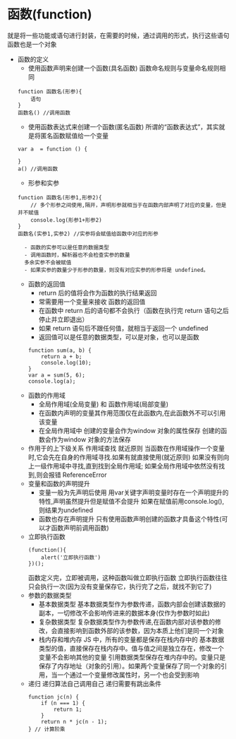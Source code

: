 # 函数(function)
就是将一些功能或语句进行封装，在需要的时候，通过调用的形式，执行这些语句
函数也是一个对象
+ 函数的定义
    + 使用函数声明来创建一个函数(具名函数)
    函数命名规则与变量命名规则相同
    ```
    function 函数名(形参){
        语句
    }
    函数名() //调用函数
    ```
    + 使用函数表达式来创建一个函数(匿名函数)
    所谓的“函数表达式”，其实就是将匿名函数赋值给一个变量
    ```
    var a  = function () {

    }
    a() //调用函数
    ```
    + 形参和实参
    ```
    function 函数名(形参1,形参2){
        // 多个形参之间使用,隔开，声明形参就相当于在函数内部声明了对应的变量，但是并不赋值
        console.log(形参1+形参2)
    }
    函数名(实参1,实参2) //实参将会赋值给函数中对应的形参
    ```
        - 函数的实参可以是任意的数据类型
        - 调用函数时，解析器也不会检查实参的数量
        多余实参不会被赋值
        - 如果实参的数量少于形参的数量，则没有对应实参的形参将是 undefined。
    + 函数的返回值
        + return 后的值将会作为函数的执行结果返回
        + 常需要用一个变量来接收 函数的返回值
        + 在函数中 return 后的语句都不会执行（函数在执行完 return 语句之后停止并立即退出）
        + 如果 return 语句后不跟任何值，就相当于返回一个 undefined
        + 返回值可以是任意的数据类型，可以是对象，也可以是函数
        ```
        function sum(a, b) {
            return a + b;
            console.log(10);
        }
        var a = sum(5, 6);
        console.log(a);
        ```
    + 函数的作用域
        + 全局作用域(全局变量) 和 函数作用域(局部变量)
        + 在函数内声明的变量其作用范围仅在此函数内,在此函数外不可以引用该变量
        + 在全局作用域中
        创建的变量会作为window 对象的属性保存
        创建的函数会作为window 对象的方法保存
    + 作用于的上下级关系
        作用域查找 就近原则
        当函数在作用域操作一个变量时,它会先在自身的作用域寻找.如果有就直接使用(就近原则) 如果没有则向上一级作用域中寻找,直到找到全局作用域;
        如果全局作用域中依然没有找到,则会报错 ReferenceError
    + 变量和函数的声明提升
        + 变量一般为先声明后使用
        用var关键字声明变量时存在一个声明提升的特性,声明虽然提升但是赋值不会提升
        如果在赋值前用console.log(),则结果为undefined
        + 函数也存在声明提升
        只有使用函数声明创建的函数才具备这个特性(可以才函数声明前调用函数)
    + 立即执行函数
        ```
        (function(){
            alert('立即执行函数')
        })();
        ```
        函数定义完，立即被调用，这种函数叫做立即执行函数
        立即执行函数往往只会执行一次(因为没有变量保存它，执行完了之后，就找不到它了)
    + 参数的数据类型
        + 基本数据类型
        基本数据类型作为参数传递，函数内部会创建该数据的副本，一切修改不会影响传进来的数据本身(仅作为参数时如此)
        + 复杂数据类型
        复杂数据类型作为参数传递,在函数内部对该参数的修改，会直接影响到函数外部的该参数，因为本质上他们是同一个对象
        + 栈内存和堆内存
        JS 中，所有的变量都是保存在栈内存中的
        基本数据类型的值，直接保存在栈内存中。值与值之间是独立存在，修改一个变量不会影响其他的变量
        引用数据类型保存在堆内存中的。变量只是保存了内存地址（对象的引用）。如果两个变量保存了同一个对象的引用，当一个通过一个变量修改属性时，另一个也会受到影响
    + 递归
        递归算法自己调用自己
        递归需要有跳出条件
        ```
        function jc(n) {
            if (n === 1) {
                return 1;
            }
            return n * jc(n - 1);
        } // 计算阶乘
        ```



